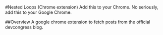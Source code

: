 #Nested Loops (Chrome extension)
Add this to your Chrome. No seriously, add this to your Google Chrome.

##Overview
A google chrome extension to fetch posts from the official devcongress blog.


